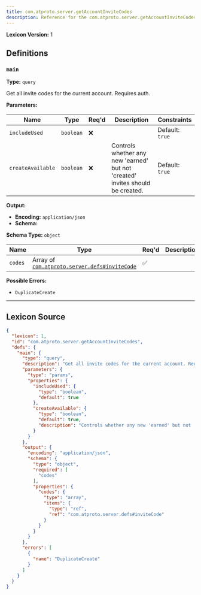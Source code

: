 ```yaml
---
title: com.atproto.server.getAccountInviteCodes
description: Reference for the com.atproto.server.getAccountInviteCodes lexicon
---
```

**Lexicon Version:** 1

## Definitions

<a name="main"></a>
### `main`

**Type:** `query`

Get all invite codes for the current account. Requires auth.

**Parameters:**

| Name | Type | Req'd  | Description | Constraints |
|------|------|----------|-------------|-------------|
| `includeUsed` | `boolean` | ❌  |  | Default: `true` |
| `createAvailable` | `boolean` | ❌  | Controls whether any new 'earned' but not 'created' invites should be created. | Default: `true` |
**Output:**

- **Encoding:** `application/json`
- **Schema:**

**Schema Type:** `object`

| Name | Type | Req'd  | Description | Constraints |
|------|------|----------|-------------|-------------|
| `codes` | Array of [`com.atproto.server.defs#inviteCode`](/com/atproto/server/defs#inviteCode) | ✅  |  |  |
**Possible Errors:**

- `DuplicateCreate`

---

## Lexicon Source
```json
{
  "lexicon": 1,
  "id": "com.atproto.server.getAccountInviteCodes",
  "defs": {
    "main": {
      "type": "query",
      "description": "Get all invite codes for the current account. Requires auth.",
      "parameters": {
        "type": "params",
        "properties": {
          "includeUsed": {
            "type": "boolean",
            "default": true
          },
          "createAvailable": {
            "type": "boolean",
            "default": true,
            "description": "Controls whether any new 'earned' but not 'created' invites should be created."
          }
        }
      },
      "output": {
        "encoding": "application/json",
        "schema": {
          "type": "object",
          "required": [
            "codes"
          ],
          "properties": {
            "codes": {
              "type": "array",
              "items": {
                "type": "ref",
                "ref": "com.atproto.server.defs#inviteCode"
              }
            }
          }
        }
      },
      "errors": [
        {
          "name": "DuplicateCreate"
        }
      ]
    }
  }
}
```
